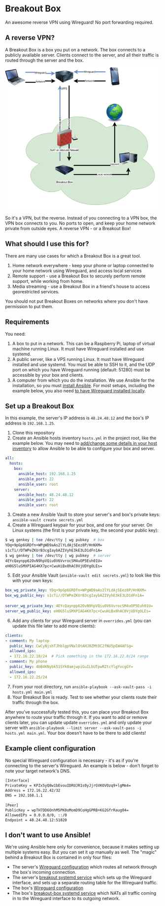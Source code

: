 # Breakout Box
An awesome reverse VPN using Wireguard! No port forwarding required.

## A reverse VPN?

A Breakout Box is a box you put on a network. The box connects to a publicly available server. Clients connect to the server, and all their traffic is routed through the server and the box. 

![Diagram of how a Breakout Box works](docs/breakoutbox.png)

So it's a VPN, but the reverse. Instead of you connecting to a VPN box, the VPN box connects to you. No ports to open, and keep your home network private from outside eyes. A reverse VPN - or a Breakout Box!



## What should I use this for?
There are many use cases for which a Breakout Box is a great tool.

1. Home network everywhere - keep your phone or laptop connected to your home network using Wireguard, and access local services
2. Remote support - use a Breakout Box to securely perform remote support, while working from home.
3. Media streaming - use a Breakout Box in a friend's house to access georestricted services.

You should not put Breakout Boxes on networks where you don't have permission to put them.

## Requirements
You need:

1. A box to put in a network. This can be a Raspberry Pi, laptop of virtual machine running Linux. It must have Wireguard installed and use systemd.
2. A public server, like a VPS running Linux. It must have Wireguard installed and use systemd. You must be able to SSH to it, and the UDP port on which you have Wireguard running (default: 51280) must be accessible by your box and clients.
3. A computer from which you do the installation. We use Ansible for the installation, so you must [install Ansible](https://docs.ansible.com/ansible/latest/installation_guide/intro_installation.html). For most setups, including the example below, you also need [to have Wireguard installed locally](https://www.wireguard.com/install/).

## Set up a Breakout Box
In this example, the server's IP address is `48.24.48.12` and the box's IP address is `192.168.1.25`.

1. Clone this repository
2. Create an Ansible hosts inventory `hosts.yml` in the project root, like the example below. You may need to [add/change some details in your host inventory](https://docs.ansible.com/ansible/latest/user_guide/intro_inventory.html) to allow Ansible to be able to configure your box and server.
```yaml
all:
  hosts:
    box:
      ansible_host: 192.168.1.25
      ansible_port: 22
      ansible_user: root
    server:
      ansible_host: 48.24.48.12
      ansible_port: 22
      ansible_user: root
```

3. Create a new Ansible Vault to store your server's and box's private keys: `ansible-vault create secrets.yml`
4. Create a Wireguard keypair for your box, and one for your server. On Linux systems (the first is your private key, the second your public key):
```sh
$ wg genkey | tee /dev/tty | wg pubkey  # box
YDq+9pGp6GRDfn+WPgWD9aAs2lYLdAjSEez8P/HnNXM=
s1cTi//DTWPeZKUrB3cgIaybAZIVyhE3kE3LD1dFn1A=
$ wg genkey | tee /dev/tty | wg pubkey  # server
4EYcQaynpp62OvN9hpVQiu0V6VvrocSM4uOP5Euh01U=
eH0G5luSMXPIAG4KX7pc+CwuHiBx0hAC0VjUDYgOLEs=
```
5. Edit your Ansible Vault (`ansible-vault edit secrets.yml`) to look like this with your own keys:
```yaml
box_wg_private_key: YDq+9pGp6GRDfn+WPgWD9aAs2lYLdAjSEez8P/HnNXM=
box_wg_public_key: s1cTi//DTWPeZKUrB3cgIaybAZIVyhE3kE3LD1dFn1A=

server_wg_private_key: 4EYcQaynpp62OvN9hpVQiu0V6VvrocSM4uOP5Euh01U=
server_wg_public_key: eH0G5luSMXPIAG4KX7pc+CwuHiBx0hAC0VjUDYgOLEs=

```
6. Add any clients for your Wireguard server in `overrides.yml` (you can update this file later to add more clients):
```yaml
clients:
- comment: My laptop
  public_key: CwCyNjshTJhblgpVNxlOtAHJ0ZMtDC2fNU5pEW4AFSg=
  allowed_ips:
  - 172.16.22.10/24  # Pick something in the 172.16.22.0/24 range
- comment: My phone
  public_key: 4bB4KNybk51SYk0amjwpiGuILbUTpwRZtcYlgYvcgGY=
  allowed_ips:
  - 172.16.22.25/24
```
7. From your root directory, run `ansible-playbook --ask-vault-pass -i hosts.yml main.yml`
8. Your Breakout Box is ready. Test to see whether your clients route their traffic through the box.

After you've successfully tested this, you can place your Breakout Box anywhere to route your traffic through it. If you want to add or remove clients later, you can update update `overrides.yml` and only update your server with `ansible-playbook --limit server --ask-vault-pass -i hosts.yml main.yml`. Your box doesn't have to be there to add clients!

## Example client configuration

No special Wireguard configuration is necessary - it's as if you're connecting to the server's Wireguard. An example is below - don't forget to note your target network's DNS.

```
[Interface]
PrivateKey = KPZx5yQ8w1bEvouIDRUJR1s0yJjrGVKOVOzq9+lgMm4=
Address = 172.16.22.42/32
DNS = 192.168.1.1

[Peer]
PublicKey = wpTH7DD6OnhM5PK0oMomD9CoHgGPRB+KG2GfrRaug04=
AllowedIPs = 0.0.0.0/0, ::/0
Endpoint = 48.24.48.12:51820
```

## I don't want to use Ansible!
We're using Ansible here only for convenience, because it makes setting up multiple systems easy. But you can set it up manually as well. The "magic" behind a Breakout Box is contained in only four files:

* The server's [Wireguard configuration](server/templates/wg.conf.j2) which routes all network through the box's incoming connection.
* The server's [breakout systemd service](server/../box/templates/breakout-box.service.j2) which sets up the Wireguard interface, and sets up a separate routing table for the Wireguard traffic.
* The box's [Wireguard configuration](box/templates/wg.conf.j2) 
* The box's [breakout-box systemd service](box/templates/breakout-box.service.j2) which NATs all traffic coming in to the Wireguard interface to its outgoing network.
